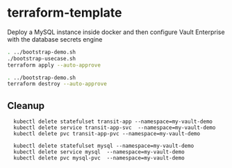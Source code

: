 # terraform-template

Deploy a MySQL instance inside docker and then configure Vault Enterprise with the database secrets engine 

```sh { closeTerminalOnSuccess=false }
. ../bootstrap-demo.sh
./bootstrap-usecase.sh
terraform apply --auto-approve
```

```sh
. ../bootstrap-demo.sh
terraform destroy --auto-approve
```


## Cleanup

```
  kubectl delete statefulset transit-app --namespace=my-vault-demo
  kubectl delete service transit-app-svc  --namespace=my-vault-demo
  kubectl delete pvc transit-app-pvc --namespace=my-vault-demo

  kubectl delete statefulset mysql --namespace=my-vault-demo
  kubectl delete service mysql  --namespace=my-vault-demo
  kubectl delete pvc mysql-pvc  --namespace=my-vault-demo
```